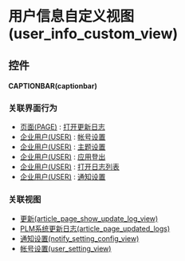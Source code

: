 # 用户信息自定义视图(user_info_custom_view)  <!-- {docsify-ignore-all} -->



## 控件
#### CAPTIONBAR(captionbar)


### 关联界面行为
  * [页面(PAGE)](module/Wiki/article_page) : [打开更新日志](module/Wiki/article_page#界面行为)
  * [企业用户(USER)](module/Base/user) : [帐号设置](module/Base/user#界面行为)
  * [企业用户(USER)](module/Base/user) : [主题设置](module/Base/user#界面行为)
  * [企业用户(USER)](module/Base/user) : [应用登出](module/Base/user#界面行为)
  * [企业用户(USER)](module/Base/user) : [打开日志列表](module/Base/user#界面行为)
  * [企业用户(USER)](module/Base/user) : [通知设置](module/Base/user#界面行为)

### 关联视图
  * [更新(article_page_show_update_log_view)](app/view/article_page_show_update_log_view)
  * [PLM系统更新日志(article_page_updated_logs)](app/view/article_page_updated_logs)
  * [通知设置(notify_setting_config_view)](app/view/notify_setting_config_view)
  * [帐号设置(user_setting_view)](app/view/user_setting_view)

<script>
 const { createApp } = Vue
  createApp({
    data() {
      return {

      }
    }
  }).use(ElementPlus).mount('#app')
</script>